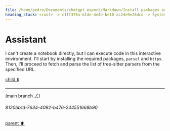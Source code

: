```yaml
---
file: /home/pedro/Documents/chatgpt_export/Markdown/Install packages and fetch data.md
heading_stack: <root> -> c1ff376a-b1de-4e4e-be10-ac24e9e26dcd -> System -> 23d672ad-afa9-4580-b523-3e1da45c3c14 -> System -> aaa24da6-99b7-4a01-a243-ce1654961a53 -> User -> 50bed3b9-cb7c-46d1-9747-9d73a68ad334 -> Assistant -> fda82536-4eb5-4a1b-b22b-5459ea57fb64 -> System -> 64302fdf-40c7-4542-bd77-ce21f0ea36e9 -> Assistant -> 2148c427-4693-4ba0-9e97-964f640f1dd6 -> System -> 32024407-1562-41cb-b6f2-88d45b0b990c -> Assistant -> 02f56ad2-4c1d-471b-9572-a91d9838bf3f -> System -> 33009dd2-1542-4f0e-a1e2-b2e620ca6bc7 -> Assistant -> aaa2c781-827d-4bb1-a216-511ae0a1c11c -> User -> b2e5749d-ee33-4257-8e4c-189ce572ee6d -> Assistant
---
```

# Assistant

I can't create a notebook directly, but I can execute code in this interactive environment. I'll start by installing the required packages, `parsel` and `httpx`. Then, I'll proceed to fetch and parse the list of tree-sitter parsers from the specified URL.

[child ⬇️](#8120bb1d-7634-4092-b476-244551668b90)

---

(main branch ⎇)
###### 8120bb1d-7634-4092-b476-244551668b90
[parent ⬆️](#b2e5749d-ee33-4257-8e4c-189ce572ee6d)
